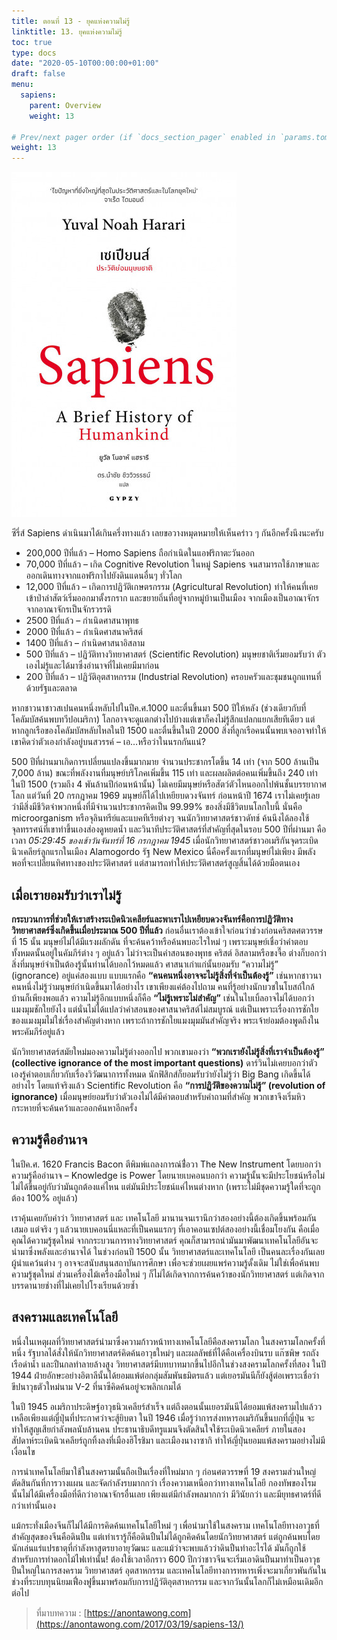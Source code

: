 ```yaml
---
title: ตอนที่ 13 - ยุคแห่งความไม่รู้
linktitle: 13. ยุคแห่งความไม่รู้
toc: true
type: docs
date: "2020-05-10T00:00:00+01:00"
draft: false
menu:
  sapiens:
    parent: Overview
    weight: 13

# Prev/next pager order (if `docs_section_pager` enabled in `params.toml`)
weight: 13
---
```

![](https://github.com/dragon-library/markdown/raw/master/Library/content/book/homo-sapiens/img/cover-sapiens.jpg)


ซีรี่ส์ Sapiens ดำเนินมาได้เกินครึ่งทางแล้ว เลยขอวางหมุดหมายให้เห็นคร่าว ๆ กันอีกครั้งนึงนะครับ

- 200,000 ปีที่แล้ว – Homo Sapiens ถือกำเนิดในแอฟริกาตะวันออก  
- 70,000 ปีที่แล้ว – เกิด Cognitive Revolution ในหมู่ Sapiens จนสามารถใช้ภาษาและออกเดินทางจากแอฟริกาไปยังดินแดนอื่นๆ ทั่วโลก  
- 12,000 ปีที่แล้ว – เกิดการปฏิวัติเกษตรกรรม (Agricultural Revolution) ทำให้คนที่เคยเข้าป่าล่าสัตว์เริ่มออกมาตั้งรกราก และขยายถิ่นที่อยู่จากหมู่บ้านเป็นเมือง จากเมืองเป็นอาณาจักร จากอาณาจักรเป็นจักรวรรดิ
- 2500 ปีที่แล้ว – กำเนิดศาสนาพุทธ
- 2000 ปีที่แล้ว – กำเนิดศาสนาคริสต์
- 1400 ปีที่แล้ว – กำเนิดศาสนาอิสลาม
- 500 ปีที่แล้ว – ปฏิวัติทางวิทยาศาสตร์ (Scientific Revolution) มนุษยชาติเริ่มยอมรับว่า ตัวเองไม่รู้และได้มาซึ่งอำนาจที่ไม่เคยมีมาก่อน  
- 200 ปีที่แล้ว – ปฏิวัติอุตสาหกรรม (Industrial Revolution) ครอบครัวและชุมชนถูกแทนที่ด้วยรัฐและตลาด

หากชาวนาชาวสเปนคนหนึ่งหลับไปในปีค.ศ.1000 และตื่นขึ้นมา 500 ปีให้หลัง (ช่วงเดียวกับที่โคลัมบัสค้นพบทวีปอเมริกา) โลกอาจจะดูแตกต่างไปบ้างแต่เขาก็คงไม่รู้สึกแปลกแยกเสียทีเดียว แต่หากลูกเรือของโคลัมบัสหลับไหลในปี 1500 และตื่นขึ้นในปี 2000 สิ่งที่ลูกเรือคนนั้นพบเจออาจทำให้เขาคิดว่าตัวเองกำลังอยู่บนสวรรค์ – เอ…หรือว่าในนรกกันแน่?

500 ปีที่ผ่านมาเกิดการเปลี่ยนแปลงขึ้นมากมาย จำนวนประชากรโตขึ้น 14 เท่า (จาก 500 ล้านเป็น 7,000 ล้าน) ขณะที่พลังงานที่มนุษย์บริโภคเพิ่มขึ้น 115 เท่า และผลผลิตต่อคนเพิ่มขึ้นถึง 240 เท่า ในปี 1500 (รวมถึง 4 พันล้านปีก่อนหน้านั้น) ไม่เคยมีมนุษย์หรือสัตว์ตัวไหนออกไปพ้นชั้นบรรยากาศโลก แต่วันที่ 20 กรกฎาคม 1969 มนุษย์ก็ได้ไปเหยียบดวงจันทร์ ก่อนหน้าปี 1674 เราไม่เคยรู้เลยว่ามีสิ่งมีชีวิตจำพวกหนึ่งที่มีจำนวนประชากรคิดเป็น 99.99% ของสิ่งมีชีวิตบนโลกใบนี้ นั่นคือ microorganism หรือจุลินทรีย์และแบคทีเรียต่างๆ จนนักวิทยาศาสตร์ชาวดัทช์ ค้นนึงได้ลองใช้จุลทรรศน์ที่เขาทำขึ้นเองส่องดูหยดน้ำ และวินาทีประวัติศาสตร์ที่สำคัญที่สุดในรอบ 500 ปีที่ผ่านมา คือเวลา *05:29:45 ของเช้าวันจันทร์ที่ 16 กรกฎาคม 1945* เมื่อนักวิทยาศาสตร์ชาวอเมริกันจุดระเบิดนิวเคลียร์ลูกแรกในเมือง Alamogordo รัฐ New Mexico นี่คือครั้งแรกที่มนุษย์ไม่เพียง มีพลังพอที่จะเปลี่ยนทิศทางของประวัติศาสตร์ แต่สามารถทำให้ประวัติศาสตร์สูญสิ้นได้ด้วยมือตนเอง  

## เมื่อเรายอมรับว่าเราไม่รู้

**กระบวนการที่ช่วยให้เราสร้างระเบิดนิวเคลียร์และพาเราไปเหยียบดวงจันทร์คือการปฏิวัติทางวิทยาศาสตร์ซึ่งเกิดขึ้นเมื่อประมาณ 500 ปีที่แล้ว**  ก่อนอื่นเราต้องเข้าใจก่อนว่าช่วงก่อนคริสตศตวรรษที่ 15 นั้น มนุษย์ไม่ได้มีแรงผลักดัน ที่จะค้นคว้าหรือค้นพบอะไรใหม่ ๆ เพราะมนุษย์เชื่อว่าคำตอบทั้งหมดนั้นอยู่ในคัมภีร์ต่าง ๆ อยู่แล้ว ไม่ว่าจะเป็นคำสอนของพุทธ คริสต์ อิสลามหรือขงจื๊อ ต่างก็บอกว่าสิ่งที่มนุษย์จำเป็นต้องรู้นั้นท่านได้บอกไว้หมดแล้ว ศาสนาเก่าแก่นั้นยอมรับ “ความไม่รู้” (ignorance) อยู่แค่สองแบบ แบบแรกคือ **“คนคนหนึ่งอาจจะไม่รู้สิ่งที่จำเป็นต้องรู้”** เช่นหากชาวนาคนหนึ่งไม่รู้ว่ามนุษย์กำเนิดขึ้นมาได้อย่างไร เขาเพียงแค่ต้องไปถาม คนที่รู้อย่างนักบวชในโบสถ์ใกล้บ้านก็เพียงพอแล้ว ความไม่รู้อีกแบบหนึ่งก็คือ **“ไม่รู้เพราะไม่สำคัญ”** เช่นในไบเบิ้ลอาจไม่ได้บอกว่าแมงมุมชักใยยังไง แต่นั่นไม่ได้แปลว่าคำสอนของศาสนาคริสต์ไม่สมบูรณ์ แต่เป็นเพราะเรื่องการชักใยของแมงมุมไม่ใช่เรื่องสำคัญต่างหาก เพราะถ้าการชักใยแมงมุมมันสำคัญจริง พระเจ้าย่อมต้องพูดถึงในพระคัมภีร์อยู่แล้ว

นักวิทยาศาสตร์สมัยใหม่มองความไม่รู้ต่างออกไป พวกเขามองว่า **“พวกเรายังไม่รู้สิ่งที่เราจำเป็นต้องรู้” (collective ignorance of the most important questions)** ดาร์วินไม่เคยบอกว่าตัวเองรู้คำตอบเกี่ยวกับเรื่องวิวัฒนาการทั้งหมด นักฟิสิกส์ก็ยอมรับว่ายังไม่รู้ว่า Big Bang เกิดขึ้นได้อย่างไร โดยแท้จริงแล้ว Scientific Revolution คือ **“การปฏิวัติของความไม่รู้” (revolution of ignorance)** เมื่อมนุษย์ยอมรับว่าตัวเองไม่ได้มีคำตอบสำหรับคำถามที่สำคัญ พวกเขาจึงเริ่มหิวกระหายที่จะค้นคว้าและออกค้นหาอีกครั้ง

## ความรู้คืออำนาจ

ในปีค.ศ. 1620 Francis Bacon ตีพิมพ์แถลงการณ์ชื่่อวา The New Instrument โดยบอกว่าความรู้คืออำนาจ – Knowledge is Power โดยนายเบคอนบอกว่า ความรู้นั้นจะมีประโยชน์หรือไม่ไม่ได้ขึ้นอยู่กับว่ามันถูกต้องแค่ไหน แต่มันมีประโยชน์แค่ไหนต่างหาก (เพราะไม่มีชุดความรู้ใดที่จะถูกต้อง 100% อยู่แล้ว) 

เราคุ้นเคยกับคำว่า วิทยาศาสตร์ และ เทคโนโลยี มานานจนเรานึกว่าสองอย่างนี้ต้องเกิดขึ้นพร้อมกันเสมอ แต่จริง ๆ แล้วนายเบคอนนี่แหละที่เป็นคนแรกๆ ที่เอาคอนเซปต์สองอย่างนี้เชื่อมโยงกัน คือเมื่อคุณได้ความรู้ชุดใหม่ จากกระบวนการทางวิทยาศาสตร์ คุณก็สามารถนำมันมาพัฒนาเทคโนโลยีอันจะนำมาซึ่งพลังและอำนาจได้ ในช่วงก่อนปี 1500 นั้น วิทยาศาสตร์และเทคโนโลยี เป็นคนละเรื่องกันเลย ผู้นำแคว้นต่าง ๆ อาจจะสนับสนุนสถาบันการศึกษา เพื่อจะช่วยเผยแพร่ความรู้ดั้งเดิม ไม่ใช่เพื่อค้นพบความรู้ชุดใหม่ ส่วนเครื่องไม้เครื่องมือใหม่ ๆ ก็ไม่ได้เกิดจากการค้นคว้าของนักวิทยาศาสตร์ แต่เกิดจากบรรดานายช่างที่ไม่เคยไปโรงเรียนด้วยซ้ำ

## สงครามและเทคโนโลยี

หนึ่งในเหตุผลที่วิทยาศาสตร์นำมาซึ่งความก้าวหน้าทางเทคโนโลยีคือสงครามโลก ในสงครามโลกครั้งที่หนึ่ง รัฐบาลได้สั่งให้นักวิทยาศาสตร์คิดค้นอาวุธใหม่ๆ และผลลัพธ์ที่ได้คือเครื่องบินรบ แก๊ซพิษ รถถัง เรือดำน้ำ และปืนกลทำลายล้างสูง วิทยาศาสตร์มีบทบาทมากขึ้นไปอีกในช่วงสงครามโลกครั้งที่สอง ในปี 1944 ฝ่ายอักษะอย่างอิตาลีนั้นได้ยอมแพ้ต่อกลุ่มสัมพันธมิตรแล้ว แต่เยอรมันนีก็ยังสู้ต่อเพราะเชื่อว่าขีปนาวุธตัวใหม่นาม V-2 ที่นาซีคิดค้นอยู่จะพลิกเกมได้

ในปี 1945 อเมริกาประดิษฐ์อาวุธนิวเคลียร์สำเร็จ แต่ถึงตอนนั้นเยอรมันนีได้ยอมแพ้สงครามไปแล้วว เหลือเพียงแต่ญี่ปุ่นที่ประกาศว่าจะสู้ยิบตา ในปี 1946 เมื่อรู้ว่าการส่งทหารอเมริกันขึ้นบกที่ญี่ปุ่น จะทำให้สูญเสียกำลังพลนับล้านคน ประธานาธิบดีทรูแมนจึงตัดสินใจใช้ระเบิดนิวเคลียร์ ภายในสองสัปดาห์ระเบิดนิวเคลียร์ถูกทิ้งลงที่เมืองฮิโรชิมา และเมืองนางาซากิ ทำให้ญี่ปุ่นยอมแพ้สงครามอย่างไม่มีเงื่อนไข

การนำเทคโนโลยีมาใช้ในสงครามนั้นถือเป็นเรื่องที่ใหม่มาก ๆ ก่อนศตวรรษที่ 19 สงครามส่วนใหญ่ ตัดสินกันที่การวางแผน และจัดกำลังรบมากกว่า เรื่องความเหนือกว่าทางเทคโนโลยี กองทัพของโรมนั้นไม่ได้มีเครื่องมือที่ดีกว่าอาณาจักรอื่นเลย เพียงแต่มีกำลังพลมากกว่า มีวินัยกว่า และมียุทธศาตร์ที่ดีกว่าเท่านั้นเอง

แม้กระทั่งเมืองจีนก็ไม่ได้มีการคิดค้นเทคโนโลยีใหม่ ๆ เพื่อนำมาใช้ในสงคราม เทคโนโลยีทางอาวุธที่สำคัญสุดของจีนคือดินปืน แต่เท่าเรารู้ก็คือดินปืนไม่ได้ถูกคิดค้นโดยนักวิทยาศาสตร์ แต่ถูกค้นพบโดยนักเล่นแร่แปรธาตุที่กำลังหาสูตรยาอายุวัฒนะ และแม้ว่าจะพบแล้วว่าดินปืนทำอะไรได้ มันก็ถูกใช้สำหรับการทำดอกไม้ไฟเท่านั้น! ต้องใช้เวลาอีกราว 600 ปีกว่าชาวจีนจะเริ่มเอาดินปืนมาทำเป็นอาวุธปืนใหญ่ในการสงคราม วิทยาศาสตร์ อุตสาหกรรม และเทคโนโลยีทางการทหารเพิ่งจะมาเกี่ยวพันกันในช่วงที่ระบบทุนนิยมเฟื่องฟูขึ้นมาพร้อมกับการปฏิวัติอุตสาหกรรม และจากวันนั้นโลกก็ไม่เหมือนเดิมอีกต่อไป

> ที่มาบทความ : [https://anontawong.com](https://anontawong.com/2017/03/19/sapiens-13/)
